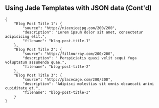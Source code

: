 ##  Using Jade Templates with JSON data (Cont'd)

    {
        "Blog Post Title 1": {
            "source": "http://nicenicejpg.com/200/200",
            "description": "Lorem ipsum dolor sit amet, consectetur adipisicing elit.",
            "filename": "blog-post-title-1"
        },
        "Blog Post Title 2": {
            "source": "http://fillmurray.com/200/200",
            "description": " Perspiciatis quasi velit sequi fuga voluptatum assumenda quae.",
            "filename": "blog-post-title-2"
        },
        "Blog Post Title 3": {
            "source": "http://placecage.com/200/200",
            "description": "Adipisci molestias sit omnis obcaecati animi cupiditate et.",
            "filename": "blog-post-title-3"
        }
    }

